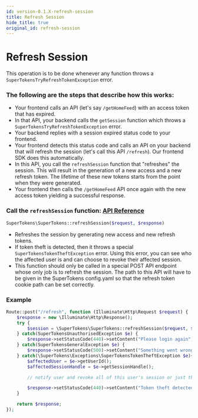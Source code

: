 ```yaml
---
id: version-0.1.X-refresh-session
title: Refresh Session
hide_title: true
original_id: refresh-session
---
```


# Refresh Session
This operation is to be done whenever any function throws a `SuperTokensTryRefreshTokenException` error.

### The following are the steps that describe how this works:

- Your frontend calls an API (let's say `/getHomeFeed`) with an access token that has expired.
- In that API, your backend calls the `getSession` function which throws a `SuperTokensTryRefreshTokenException` error.
- Your backend replies with a session expired status code to your frontend.
- Your frontend detects this status code and calls an API on your backend that will refresh the session (let's call this API `/refresh`). Our frontend SDK does this automatically.
- In this API, you call the `refreshSession` function that "refreshes" the session. This will result in the generation of a new access and a new refresh token. The lifetime of these new tokens starts from the point when they were generated.
- Your frontend then calls the `/getHomeFeed` API once again with the new access token yielding a successful response.

### Call the `refreshSession` function: [API Reference](./api-reference/refresh-session)
```php
SuperTokens\SuperTokens::refreshSession($request, $response)
```

- Refreshes the session by generating new access and new refresh tokens.
- If token theft is detected, then it throws a special `SuperTokensTokenTheftException` error. Using this error, you can see who the affected user is and can choose to revoke their affected session.
- This function should only be called in a special POST API endpoint whose only job is to refresh the session. The path to this API will have to be given in the SuperTokens config.yaml so that the refresh token cookie path can be set correctly.

<div class="divider"></div>

### Example
```php
Route::post("/refresh", function (Illuminate\Http\Request $request) {
    $response = new \Illuminate\Http\Response();
    try {
        $session = \SuperTokens\SuperTokens::refreshSession($request, $response);
    } catch(SuperTokensUnauthorisedException $e) {
        $response->setStatusCode(440)->setContent("Please login again");
    } catch(SuperTokensGeneralException $e) {
        $response->setStatusCode(500)->setContent("Something went wrong");
    } catch(\SuperTokens\Exceptions\SuperTokensTokenTheftException $e){
        $affectedUser = $e->getUserId();
        $affectedSessionHandle = $e->getSessionHandle();

        // notify user and revoke all of this user's session or just this session

        $response->setStatusCode(440)->setContent("Token theft detected. Please login again");
    }

    return $response;
});
```